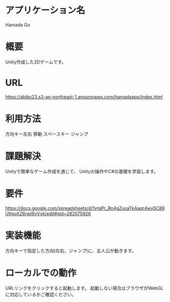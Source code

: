 # アプリケーション名
Hamada Go

# 概要
Unity作成した2Dゲームです。

# URL
https://abiko23.s3-ap-northeast-1.amazonaws.com/hamadaapp/index.html

# 利用方法
方向キー左右 移動
スペースキー ジャンプ

# 課題解決
Unityで簡単なゲーム作成を通じて、 
Unityの操作やC#の基礎を学習します。

# 要件
https://docs.google.com/spreadsheets/d/1ytgPr_Rn4gZxoaTkAaqr4wy5C89UtIgoXZ6rwI9yVvk/edit#gid=282075926

# 実装機能
方向キーで指定した方向(左右、ジャンプ)に、主人公が動きます。


# ローカルでの動作
URLリンクをクリックすると起動します。
起動しない場合はブラウザがWebGLに対応しているかご確認ください。

